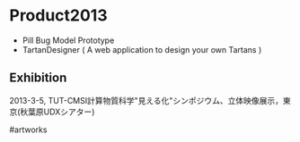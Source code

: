 # Product2013


* Pill Bug Model Prototype
* TartanDesigner ( A web application to design your own Tartans )

## Exhibition


2013-3-5, TUT-CMSI計算物質科学"見える化"シンポジウム、立体映像展示，東京(秋葉原UDXシアター)

#artworks



